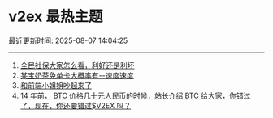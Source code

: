 # v2ex 最热主题

最近更新时间: 2025-08-07 14:04:25

--- 
1. [全民社保大家怎么看，利好还是利坏](https://www.v2ex.com/t/1150537) 
2. [某宝奶茶免单卡大概率有--速度速度](https://www.v2ex.com/t/1150540) 
3. [和前端小姐姐吵起来了](https://www.v2ex.com/t/1150524) 
4. [14 年前， BTC 价格几十元人民币的时候，站长介绍 BTC 给大家，你错过了，现在，你还要错过$V2EX 吗？](https://www.v2ex.com/t/1150542) 
